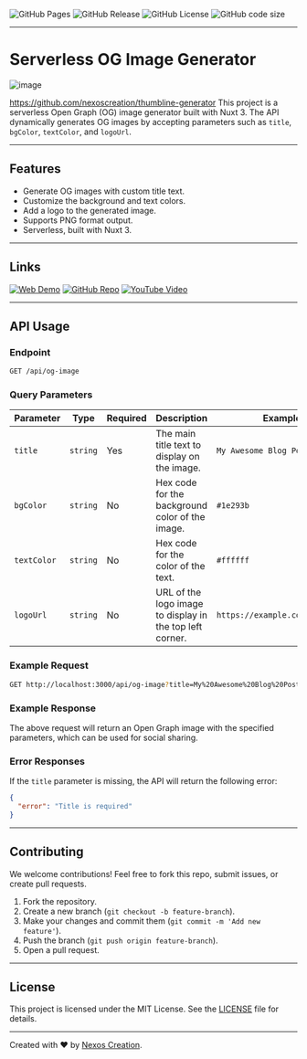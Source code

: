 ![GitHub Pages](https://img.shields.io/github/deployments/nexoscreation/thumbline-generator/github-pages.svg?style=flat-square&color=cyan)
![GitHub Release](https://img.shields.io/github/v/release/nexoscreation/thumbline-generator.svg?style=flat-square&color=cyan)
![GitHub License](https://img.shields.io/github/license/nexoscreation/thumbline-generator.svg?style=flat-square&color=cyan)
![GitHub code size](https://img.shields.io/github/languages/code-size/nexoscreation/thumbline-generator.svg?style=flat-square&color=cyan)

---

# Serverless OG Image Generator

![image]("https://thumbline-generator.vercel.app/api/og-image?title=Serverless%20OG%20Image%20Generator&bgColor=%231e293b&textColor=%23ffffff&logoUrl=https://nexoscreation.com/logo.png")

https://github.com/nexoscreation/thumbline-generator
This project is a serverless Open Graph (OG) image generator built with Nuxt 3. The API dynamically generates OG images by accepting parameters such as `title`, `bgColor`, `textColor`, and `logoUrl`.

---

## Features

- Generate OG images with custom title text.
- Customize the background and text colors.
- Add a logo to the generated image.
- Supports PNG format output.
- Serverless, built with Nuxt 3.

---

## Links

[![Web Demo](https://img.shields.io/badge/Web-Demo-blue?style=for-the-badge&logo=google-chrome)](https://nexoscreation.github.io/thumbline-generator)
[![GitHub Repo](https://img.shields.io/badge/GitHub-Repo-green?style=for-the-badge&logo=github)](https://github.com/nexoscreation/thumbline-generator)
[![YouTube Video](https://img.shields.io/badge/YouTube-Video-red?style=for-the-badge&logo=youtube)](https://youtu.be/rMnDe0iEGRs?si=B2viVesOhHYusbBG)

---

## API Usage

### Endpoint

```bash
GET /api/og-image
```

### Query Parameters

| Parameter   | Type     | Required | Description                                                | Example                                           |
|-------------|----------|----------|------------------------------------------------------------|---------------------------------------------------|
| `title`     | `string` | Yes      | The main title text to display on the image.                | `My Awesome Blog Post`                            |
| `bgColor`   | `string` | No       | Hex code for the background color of the image.             | `#1e293b`                                         |
| `textColor` | `string` | No       | Hex code for the color of the text.                         | `#ffffff`                                         |
| `logoUrl`   | `string` | No       | URL of the logo image to display in the top left corner.     | `https://example.com/logo.png`                    |

### Example Request

```bash
GET http://localhost:3000/api/og-image?title=My%20Awesome%20Blog%20Post&bgColor=%231e293b&textColor=%23ffffff&logoUrl=https://example.com/logo.png
```

### Example Response

The above request will return an Open Graph image with the specified parameters, which can be used for social sharing.

### Error Responses

If the `title` parameter is missing, the API will return the following error:

```json
{
  "error": "Title is required"
}
```

---

## Contributing

We welcome contributions! Feel free to fork this repo, submit issues, or create pull requests.

1. Fork the repository.
2. Create a new branch (`git checkout -b feature-branch`).
3. Make your changes and commit them (`git commit -m 'Add new feature'`).
4. Push the branch (`git push origin feature-branch`).
5. Open a pull request.

---

## License

This project is licensed under the MIT License. See the [LICENSE](LICENSE) file for details.

---

Created with ❤️ by [Nexos Creation](https://github.com/nexoscreation).